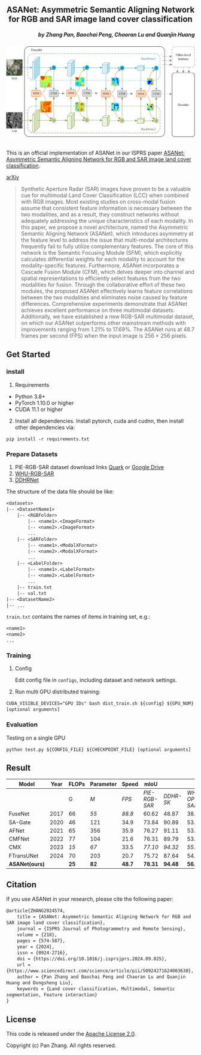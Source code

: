 <h2 align="center">ASANet: Asymmetric Semantic Aligning Network for RGB and SAR image land cover classification</h2>

<h5 align="right">by Zhang Pan, Baochai Peng, Chaoran Lu and Quanjin Huang</h5>


<div align="center">
  <img src="https://raw.githubusercontent.com/whu-pzhang/ASANet/main/assets/ASANet_arch.jpg"><br><br>
</div>


This is an official implementation of ASANet in our ISPRS paper [ASANet: Asymmetric Semantic Aligning Network for RGB and SAR image land cover classification](https://www.sciencedirect.com/science/article/abs/pii/S0924271624003630).

[arXiv]()

>Synthetic Aperture Radar (SAR) images have proven to be a valuable cue for multimodal Land Cover Classification (LCC) when combined with RGB images. Most existing studies on cross-modal fusion assume that consistent feature information is necessary between the two modalities, and as a result, they construct networks without adequately addressing the unique characteristics of each modality. In this paper, we propose a novel architecture, named the Asymmetric Semantic Aligning Network (ASANet), which introduces asymmetry at the feature level to address the issue that multi-modal architectures frequently fail to fully utilize complementary features. The core of this network is the Semantic Focusing Module (SFM), which explicitly calculates differential weights for each modality to account for the modality-specific features. Furthermore, ASANet incorporates a Cascade Fusion Module (CFM), which delves deeper into channel and spatial representations to efficiently select features from the two modalities for fusion. Through the collaborative effort of these two modules, the proposed ASANet effectively learns feature correlations between the two modalities and eliminates noise caused by feature differences. Comprehensive experiments demonstrate that ASANet achieves excellent performance on three multimodal datasets. Additionally, we have established a new RGB-SAR multimodal dataset, on which our ASANet outperforms other mainstream methods with improvements ranging from 1.21% to 17.69%. The ASANet runs at 48.7 frames per second (FPS) when the input image is 256 × 256 pixels.



## Get Started

### install

1. Requirements

* Python 3.8+
* PyTorch 1.10.0 or higher
* CUDA 11.1 or higher


2. Install all dependencies. Install pytorch, cuda and cudnn, then install other dependencies via:

```
pip install -r requirements.txt
```

### Prepare Datasets

1. PIE-RGB-SAR dataset download links [Quark](https://pan.quark.cn/s/383b348cbbea) or [Google Drive](https://drive.google.com/file/d/1O7gNoRTHfxM7ih3CJprvlBijqwYccn2C/view?usp=sharing)
2. [WHU-RGB-SAR](https://github.com/AmberHen/WHU-OPT-SAR-dataset)
3. [DDHRNet](https://github.com/XD-MG/DDHRNet/tree/main)


The structure of the data file should be like:

```shell
<datasets>
|-- <DatasetName1>
    |-- <RGBFolder>
        |-- <name1>.<ImageFormat>
        |-- <name2>.<ImageFormat>
        ...
    |-- <SARFolder>
        |-- <name1>.<ModalXFormat>
        |-- <name2>.<ModalXFormat>
        ...
    |-- <LabelFolder>
        |-- <name1>.<LabelFormat>
        |-- <name2>.<LabelFormat>
        ...
    |-- train.txt
    |-- val.txt
|-- <DatasetName2>
|-- ...
```


`train.txt` contains the names of items in training set, e.g.:

```shell
<name1>
<name2>
...
```
### Training

1. Config

    Edit config file in `configs`, including dataset and network settings.

2. Run multi GPU distributed training:
 
```shell
CUDA_VISIBLE_DEVICES="GPU IDs" bash dist_train.sh ${config} ${GPU_NUM} [optional arguments]
```

### Evaluation

Testing on a single GPU

```shell
python test.py ${CONFIG_FILE} ${CHECKPOINT_FILE} [optional arguments]
```

## Result

| Model            | Year | FLOPs  | Parameter | Speed    | mIoU          |           |               |
| ---------------- | ---- | ------ | --------- | -------- | ------------- | --------- | ------------- |
|                  |      | G      | *M*       | *FPS*    | *PIE-RGB-SAR* | *DDHR-SK* | *WHU-OPT-SAR* |
| FuseNet          | 2017 | 66     | *55*      | *88.8*   | 60.62         | 48.87     | 38.01         |
| SA-Gate          | 2020 | 46     | 121       | 34.9     | 73.84         | 90.89     | 53.17         |
| AFNet            | 2021 | 65     | 356       | 35.9     | 76.27         | 91.11     | 53.57         |
| CMFNet           | 2022 | 77     | 104       | 21.6     | 76.31         | 89.79     | 53.72         |
| CMX              | 2023 | *15*   | *67*      | 33.5     | *77.10*       | *94.32*   | *55.68*       |
| FTransUNet       | 2024 | 70     | 203       | 20.7     | 75.72         | 87.64     | 54.47         |
| **ASANet(ours)** |      | **25** | **82**    | **48.7** | **78.31**     | **94.48** | **56.11**     |



## Citation

If you use ASANet in your research, please cite the following paper:

```text
@article{ZHANG2024574,
    title = {ASANet: Asymmetric Semantic Aligning Network for RGB and SAR image land cover classification},
    journal = {ISPRS Journal of Photogrammetry and Remote Sensing},
    volume = {218},
    pages = {574-587},
    year = {2024},
    issn = {0924-2716},
    doi = {https://doi.org/10.1016/j.isprsjprs.2024.09.025},
    url = {https://www.sciencedirect.com/science/article/pii/S0924271624003630},
    author = {Pan Zhang and Baochai Peng and Chaoran Lu and Quanjin Huang and Dongsheng Liu},
    keywords = {Land cover classification, Multimodal, Semantic segmentation, Feature interaction}
}
```

## License

This code is released under the [Apache License 2.0](https://github.com/whu-pzhang/ASANet/blob/main/LICENSE).

Copyright (c) Pan Zhang. All rights reserved.


